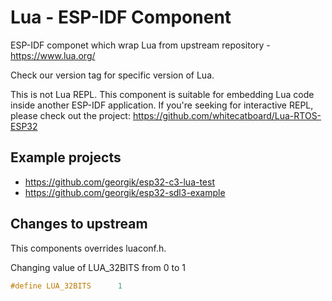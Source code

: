 # Lua - ESP-IDF Component

ESP-IDF componet which wrap Lua from upstream repository - https://www.lua.org/

Check our version tag for specific version of Lua.

This is not Lua REPL. This component is suitable for embedding Lua code inside another ESP-IDF application. 
If you're seeking for interactive REPL, please check out the project: https://github.com/whitecatboard/Lua-RTOS-ESP32

## Example projects

- https://github.com/georgik/esp32-c3-lua-test
- https://github.com/georgik/esp32-sdl3-example

## Changes to upstream

This components overrides luaconf.h. 

Changing value of LUA\_32BITS from 0 to 1

```c
#define LUA_32BITS      1
```

